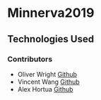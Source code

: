 # Minnerva2019

## Technologies Used

### Contributors

- Oliver Wright [Github](https://github.com)
- Vincent Wang [Github](https://github.com)
- Alex Hortua [Github](https://github.com)
